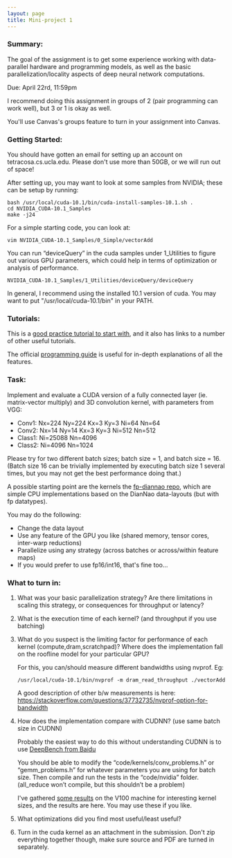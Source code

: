 ```yaml
---
layout: page
title: Mini-project 1
---
```


### Summary: 
The goal of the assignment is to get some experience working with data-parallel hardware and programming models, as well as the basic parallelization/locality aspects of deep neural network computations.   

Due: April 22rd, 11:59pm

I recommend doing this assignment in groups of 2 (pair programming can work well), but 3 or 1 is okay as well.  

You'll use Canvas's groups feature to turn in your assignment into Canvas.  

### Getting Started:

You should have gotten an email for setting up an account
on tetracosa.cs.ucla.edu. Please don't use more than 50GB, or we will run out of space! 

After setting up, you may want to look at some samples from NVIDIA; these can be setup by running:

```
bash /usr/local/cuda-10.1/bin/cuda-install-samples-10.1.sh .
cd NVIDIA_CUDA-10.1_Samples
make -j24
```

For a simple starting code, you can look at:

```
vim NVIDIA_CUDA-10.1_Samples/0_Simple/vectorAdd
```

You can run “deviceQuery” in the cuda samples under 1_Utilities to figure out various GPU parameters, which could help in terms of optimization or analysis of performance.

```
NVIDIA_CUDA-10.1_Samples/1_Utilities/deviceQuery/deviceQuery
```

In general, I recommend using the installed 10.1 version of cuda.  You may want to put "/usr/local/cuda-10.1/bin" in your PATH.

### Tutorials:

This is a [good practice tutorial to start
with](https://developer.nvidia.com/blog/even-easier-introduction-cuda/), and it
also has links to a number of other useful tutorials.

The official [programming guide](https://docs.nvidia.com/cuda/cuda-c-programming-guide/index.html) 
is useful for in-depth explanations of all the features.

### Task:  
Implement and evaluate a CUDA version of a fully connected layer (ie. matrix-vector multiply) and 3D convolution kernel, with parameters from VGG:

* Conv1:  Nx=224 Ny=224 Kx=3  Ky=3  Ni=64   Nn=64 
* Conv2:  Nx=14  Ny=14  Kx=3  Ky=3  Ni=512 Nn=512
* Class1: Ni=25088 Nn=4096
* Class2: Ni=4096 Nn=1024

Please try for two different batch sizes; batch size = 1, and batch size = 16.  (Batch size 16 can be trivially implemented by executing batch size 1 several times, but you may not get the best performance doing that.)

A possible starting point are the kernels the [fp-diannao repo](https://github.com/PolyArch/fp-diannao), which are simple CPU implementations based on the DianNao data-layouts (but with fp datatypes).

You may do the following:
* Change the data layout
* Use any feature of the GPU you like (shared memory, tensor cores, inter-warp reductions)
* Parallelize using any strategy  (across batches or across/within feature maps)
* If you would prefer to use fp16/int16, that's fine too...

### What to turn in:

1. What was your basic parallelization strategy?  Are there limitations in scaling this strategy, or consequences for throughput or latency?

2. What is the execution time of each kernel? (and throughput if you use batching) 
 
3. What do you suspect is the limiting factor for performance of each kernel (compute,dram,scratchpad)?  Where does the implementation fall on the roofline model for your particular GPU?

    For this, you can/should measure different bandwidths using nvprof.  Eg:
  
    ```
    /usr/local/cuda-10.1/bin/nvprof -m dram_read_throughput ./vectorAdd
    ```
  
    A good description of other b/w measurements is here:
    https://stackoverflow.com/questions/37732735/nvprof-option-for-bandwidth

4. How does the implementation compare with CUDNN?  (use same batch size in CUDNN)
  
    Probably the easiest way to do this without understanding CUDNN is to use
    [DeepBench from Baidu](https://github.com/baidu-research/DeepBench)
    
    You should be able to modify the “code/kernels/conv_problems.h” or
    “gemm_problems.h” for whatever parameters you are using for batch size.  Then
    compile and run the tests in the  “code/nvidia” folder.  (all_reduce won’t
    compile, but this shouldn’t be a problem)
    
    I've gathered [some results](https://docs.google.com/spreadsheets/d/1LRDl_3oUGBdZlpaJv6JSguBBw9Mj6ut5QuQojfrapbs/edit#gid=0) on the V100 machine for interesting kernel sizes, and
    the results are here.  You may use these if you like.
    
5. What optimizations did you find most useful/least useful?

6. Turn in the cuda kernel as an attachment in the submission.  Don't zip everything together though, make sure source and PDF are turned in separately.


